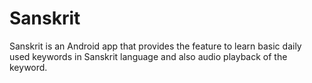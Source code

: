 # Sanskrit
Sanskrit is an Android app that provides the feature to learn basic daily used keywords in Sanskrit language and also audio playback of the keyword.
